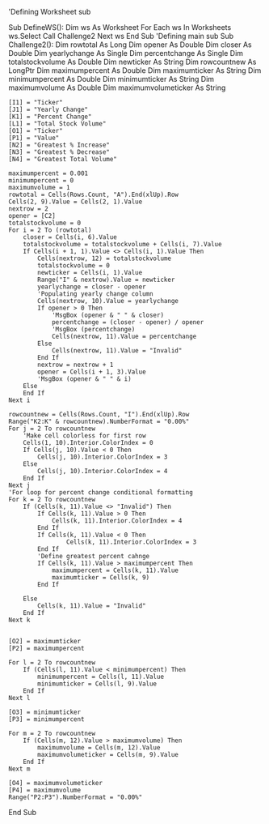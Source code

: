
'Defining Worksheet sub

Sub DefineWS():
    Dim ws As Worksheet
    For Each ws In Worksheets
        ws.Select
        Call Challenge2
    Next ws
End Sub
'Defining main sub
Sub Challenge2():
    Dim rowtotal As Long
    Dim opener As Double
    Dim closer As Double
    Dim yearlychange As Single
    Dim percentchange As Single
    Dim totalstockvolume As Double
    Dim newticker As String
    Dim rowcountnew As LongPtr
    Dim maximumpercent As Double
    Dim maximumticker As String
    Dim minimumpercent As Double
    Dim minimumticker As String
    Dim maximumvolume As Double
    Dim maximumvolumeticker As String
    
    [I1] = "Ticker"
    [J1] = "Yearly Change"
    [K1] = "Percent Change"
    [L1] = "Total Stock Volume"
    [O1] = "Ticker"
    [P1] = "Value"
    [N2] = "Greatest % Increase"
    [N3] = "Greatest % Decrease"
    [N4] = "Greatest Total Volume"
    
    maximumpercent = 0.001
    minimumpercent = 0
    maximumvolume = 1
    rowtotal = Cells(Rows.Count, "A").End(xlUp).Row
    Cells(2, 9).Value = Cells(2, 1).Value
    nextrow = 2
    opener = [C2]
    totalstockvolume = 0
    For i = 2 To (rowtotal)
        closer = Cells(i, 6).Value
        totalstockvolume = totalstockvolume + Cells(i, 7).Value
        If Cells(i + 1, 1).Value <> Cells(i, 1).Value Then
            Cells(nextrow, 12) = totalstockvolume
            totalstockvolume = 0
            newticker = Cells(i, 1).Value
            Range("I" & nextrow).Value = newticker
            yearlychange = closer - opener
            'Populating yearly change column
            Cells(nextrow, 10).Value = yearlychange
            If opener > 0 Then
                'MsgBox (opener & " " & closer)
                percentchange = (closer - opener) / opener
                'MsgBox (percentchange)
                Cells(nextrow, 11).Value = percentchange
            Else
                Cells(nextrow, 11).Value = "Invalid"
            End If
            nextrow = nextrow + 1
            opener = Cells(i + 1, 3).Value
            'MsgBox (opener & " " & i)
        Else
        End If
    Next i
           
    rowcountnew = Cells(Rows.Count, "I").End(xlUp).Row
    Range("K2:K" & rowcountnew).NumberFormat = "0.00%"
    For j = 2 To rowcountnew
        'Make cell colorless for first row
        Cells(1, 10).Interior.ColorIndex = 0
        If Cells(j, 10).Value < 0 Then
            Cells(j, 10).Interior.ColorIndex = 3
        Else
            Cells(j, 10).Interior.ColorIndex = 4
        End If
    Next j
    'For loop for percent change conditional formatting
    For k = 2 To rowcountnew
        If (Cells(k, 11).Value <> "Invalid") Then
            If Cells(k, 11).Value > 0 Then
                Cells(k, 11).Interior.ColorIndex = 4
            End If
            If Cells(k, 11).Value < 0 Then
                    Cells(k, 11).Interior.ColorIndex = 3
            End If
            'Define greatest percent cahnge
            If Cells(k, 11).Value > maximumpercent Then
                maximumpercent = Cells(k, 11).Value
                maximumticker = Cells(k, 9)
            End If
                       
        Else
            Cells(k, 11).Value = "Invalid"
        End If
    Next k


    [O2] = maximumticker
    [P2] = maximumpercent

    For l = 2 To rowcountnew
        If (Cells(l, 11).Value < minimumpercent) Then
            minimumpercent = Cells(l, 11).Value
            minimumticker = Cells(l, 9).Value
        End If
    Next l

    [O3] = minimumticker
    [P3] = minimumpercent

    For m = 2 To rowcountnew
        If (Cells(m, 12).Value > maximumvolume) Then
            maximumvolume = Cells(m, 12).Value
            maximumvolumeticker = Cells(m, 9).Value
        End If
    Next m

    [O4] = maximumvolumeticker
    [P4] = maximumvolume
    Range("P2:P3").NumberFormat = "0.00%"
       
        
    
End Sub

